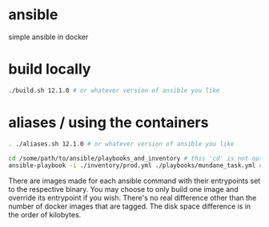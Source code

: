 # ansible

simple ansible in docker

# build locally

```sh
./build.sh 12.1.0 # or whatever version of ansible you like
```

# aliases / using the containers

```sh
. ./aliases.sh 12.1.0 # or whatever version of ansible you like
```

```sh
cd /some/path/to/ansible/playbooks_and_inventory # this 'cd' is not optional. $PWD is passed into the container
ansible-playbook -i ./inventory/prod.yml ./playbooks/mundane_task.yml # paths must be a relative path within $PWD
```

There are images made for each ansible command with their entrypoints set to the respective binary. You may choose to only build one image and override its entrypoint if you wish. There's no real difference other than the number of docker images that are tagged. The disk space difference is in the order of kilobytes.
